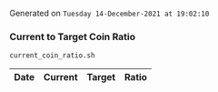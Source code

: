Generated on `Tuesday 14-December-2021 at 19:02:10`

### Current to Target Coin Ratio
`current_coin_ratio.sh`

Date|Current|Target|Ratio
---|---|---|---
